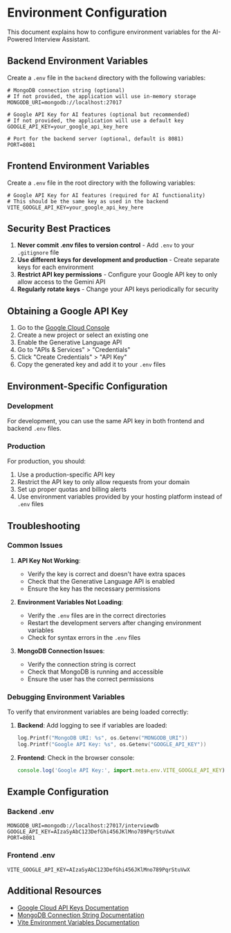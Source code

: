 # Environment Configuration

This document explains how to configure environment variables for the AI-Powered Interview Assistant.

## Backend Environment Variables

Create a `.env` file in the `backend` directory with the following variables:

```env
# MongoDB connection string (optional)
# If not provided, the application will use in-memory storage
MONGODB_URI=mongodb://localhost:27017

# Google API Key for AI features (optional but recommended)
# If not provided, the application will use a default key
GOOGLE_API_KEY=your_google_api_key_here

# Port for the backend server (optional, default is 8081)
PORT=8081
```

## Frontend Environment Variables

Create a `.env` file in the root directory with the following variables:

```env
# Google API Key for AI features (required for AI functionality)
# This should be the same key as used in the backend
VITE_GOOGLE_API_KEY=your_google_api_key_here
```

## Security Best Practices

1. **Never commit .env files to version control** - Add `.env` to your `.gitignore` file
2. **Use different keys for development and production** - Create separate keys for each environment
3. **Restrict API key permissions** - Configure your Google API key to only allow access to the Gemini API
4. **Regularly rotate keys** - Change your API keys periodically for security

## Obtaining a Google API Key

1. Go to the [Google Cloud Console](https://console.cloud.google.com/)
2. Create a new project or select an existing one
3. Enable the Generative Language API
4. Go to "APIs & Services" > "Credentials"
5. Click "Create Credentials" > "API Key"
6. Copy the generated key and add it to your `.env` files

## Environment-Specific Configuration

### Development

For development, you can use the same API key in both frontend and backend `.env` files.

### Production

For production, you should:

1. Use a production-specific API key
2. Restrict the API key to only allow requests from your domain
3. Set up proper quotas and billing alerts
4. Use environment variables provided by your hosting platform instead of `.env` files

## Troubleshooting

### Common Issues

1. **API Key Not Working**: 
   - Verify the key is correct and doesn't have extra spaces
   - Check that the Generative Language API is enabled
   - Ensure the key has the necessary permissions

2. **Environment Variables Not Loading**:
   - Verify the `.env` files are in the correct directories
   - Restart the development servers after changing environment variables
   - Check for syntax errors in the `.env` files

3. **MongoDB Connection Issues**:
   - Verify the connection string is correct
   - Check that MongoDB is running and accessible
   - Ensure the user has the correct permissions

### Debugging Environment Variables

To verify that environment variables are being loaded correctly:

1. **Backend**: Add logging to see if variables are loaded:
   ```go
   log.Printf("MongoDB URI: %s", os.Getenv("MONGODB_URI"))
   log.Printf("Google API Key: %s", os.Getenv("GOOGLE_API_KEY"))
   ```

2. **Frontend**: Check in the browser console:
   ```javascript
   console.log('Google API Key:', import.meta.env.VITE_GOOGLE_API_KEY)
   ```

## Example Configuration

### Backend .env
```env
MONGODB_URI=mongodb://localhost:27017/interviewdb
GOOGLE_API_KEY=AIzaSyAbC123DefGhi456JKlMno789PqrStuVwX
PORT=8081
```

### Frontend .env
```env
VITE_GOOGLE_API_KEY=AIzaSyAbC123DefGhi456JKlMno789PqrStuVwX
```

## Additional Resources

- [Google Cloud API Keys Documentation](https://cloud.google.com/docs/authentication/api-keys)
- [MongoDB Connection String Documentation](https://docs.mongodb.com/manual/reference/connection-string/)
- [Vite Environment Variables Documentation](https://vitejs.dev/guide/env-and-mode.html)
